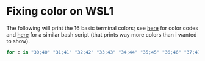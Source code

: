 # Fixing color on WSL1

The following will print the 16 basic terminal colors;
see [here](https://en.wikipedia.org/wiki/ANSI_escape_code#3-bit_and_4-bit) for color codes and
[here](https://askubuntu.com/questions/27314/script-to-display-all-terminal-colors) for a similar bash script
(that prints way more colors than i wanted to show).

```bash
for c in "30;40" "31;41" "32;42" "33;43" "34;44" "35;45" "36;46" "37;47" "90;100" "91;101" "92;102" "93;103" "94;104" "95;105" "96;106" "97;107"; do echo -n "$c"; echo -ne "\e[""$c""mHELLO\e[30;107m"; echo ""; done
```

